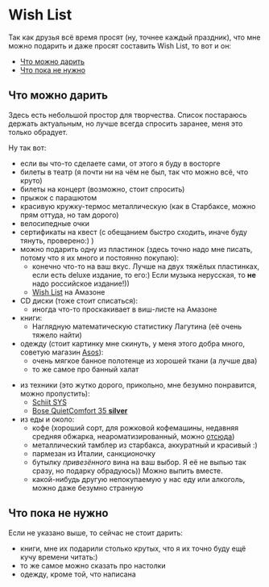 # Wish List

Так как друзья всё время просят (ну, точнее каждый праздник), что мне можно подарить и даже просят составить Wish List, то вот и он:

- [Что можно дарить](#yes)
- [Что пока не нужно](#no)

<a id = "yes"></a>
## Что можно дарить

Здесь есть небольшой простор для творчества.
Список постараюсь держать актуальным, но лучше всегда спросить заранее, меня это только обрадует.

Ну так вот:

<!-- - [](https://www.amazon.co.uk/dp/) -->
- если вы что-то сделаете сами, от этого я буду в восторге
- билеты в театр (я почти ни на чём не был, так что можно всё, что круто)
- билеты на концерт (возможно, стоит спросить)
- прыжок с парашютом
- красивую кружку-термос металлическую (как в Старбаксе, можно прям оттуда, но там дорого)
- велосипедные очки
- сертификаты на квест (с обещанием быстро сходить, иначе буду тянуть, проверено:) )
- можно подарить одну из пластинок (здесь точно надо мне писать, потому что я их много и постоянно покупаю):
  - конечно что-то на ваш вкус.
    Лучше на двух тяжёлых пластинках, если есть deluxe издание, то его:)
    Если музыка нерусская, то **не** надо российское издание!))
  - [Wish List](https://www.amazon.co.uk/gp/registry/wishlist/2GU1JCJMF50B0/) на Амазоне
- CD диски (тоже стоит списаться):
  - иногда что-то проскакивает в виш-листе на Амазоне
- книги:
  - Наглядную математическую статистику Лагутина (её очень тяжело найти)
- одежду (стоит картинку мне скинуть, у меня этого добра много, советую магазин [Asos](http://www.asos.com/ru/men/?r=1)):
  - очень мягкое банное полотенце из хорошей ткани (а лучше два)
  - то же самое про банный халат

<!--   - поло Lacoste (XL, Classic Fit)
  - свитер от них же
  - поло Ralph Lauren (XL, Custom или Slim Fit)
  - тут тоже можно свитер -->
- из техники (это жутко дорого, прикольно, мне безумно понравится, можно пропустить):
  - [Schiit SYS](http://schiit.com/products/sys)
  - [Bose QuietComfort 35 **silver**](https://www.amazon.com/dp/B01E3SNO1G)
- из еды и около:
  - кофе (хороший сорт, для рожковой кофемашины, недавняя средняя обжарка, неароматизированный, можно [отсюда](https://www.torrefacto.ru/catalog/roasted/stepenobzharki-srednyaya/filter/))
  - металлический тамблер из старбакса, аккуратный и красивый :)
  - пармезан из Италии, санкционочку
  - бутылку *привезённого* вина на ваш выбор.
    Я её не выпью так сразу, но подарку обрадуюсь))
    Можно выпить вместе.
  - какой-нибудь другую непокупаемую у нас еду или алкоголь, можно даже безумно странную

<a id = "no"></a>
## Что пока не нужно

Если не указано выше, то сейчас не стоит дарить:

- книги, мне их подарили столько крутых, что я их точно буду ещё кучу времени читать:)
- то же самое можно сказать про настолки
- одежду, кроме той, что написана
